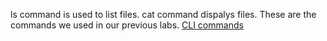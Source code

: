 ls command is used to list files.
cat command dispalys files.
These are the commands we used in our previous labs.
[CLI commands](docs/cli.md)
